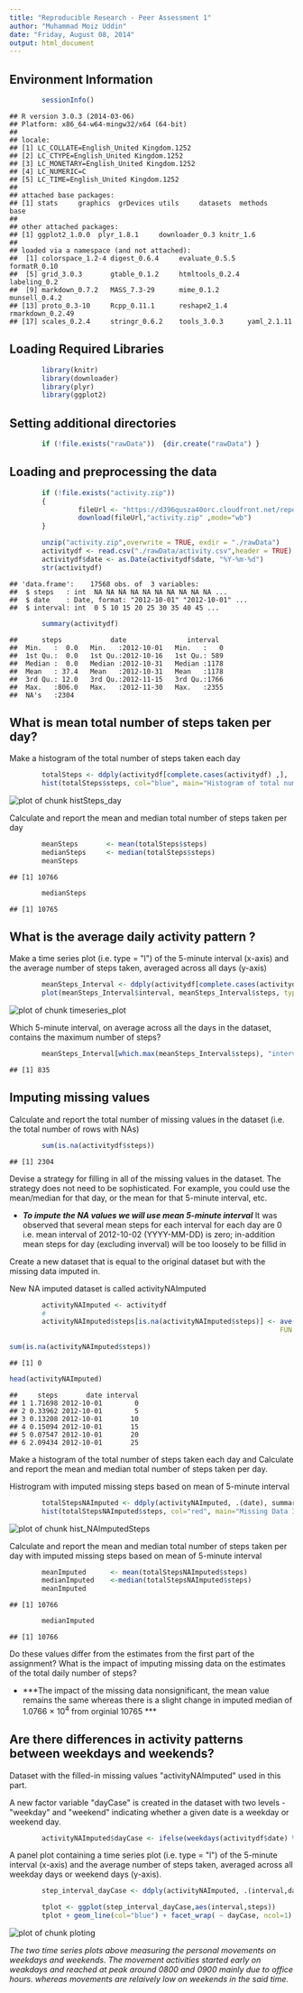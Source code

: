 ```yaml
---
title: "Reproducible Research - Peer Assessment 1"
author: "Muhammad Moiz Uddin"
date: "Friday, August 08, 2014"
output: html_document
---
```



Environment Information
---


```r
        sessionInfo()
```

```
## R version 3.0.3 (2014-03-06)
## Platform: x86_64-w64-mingw32/x64 (64-bit)
## 
## locale:
## [1] LC_COLLATE=English_United Kingdom.1252 
## [2] LC_CTYPE=English_United Kingdom.1252   
## [3] LC_MONETARY=English_United Kingdom.1252
## [4] LC_NUMERIC=C                           
## [5] LC_TIME=English_United Kingdom.1252    
## 
## attached base packages:
## [1] stats     graphics  grDevices utils     datasets  methods   base     
## 
## other attached packages:
## [1] ggplot2_1.0.0  plyr_1.8.1     downloader_0.3 knitr_1.6     
## 
## loaded via a namespace (and not attached):
##  [1] colorspace_1.2-4 digest_0.6.4     evaluate_0.5.5   formatR_0.10    
##  [5] grid_3.0.3       gtable_0.1.2     htmltools_0.2.4  labeling_0.2    
##  [9] markdown_0.7.2   MASS_7.3-29      mime_0.1.2       munsell_0.4.2   
## [13] proto_0.3-10     Rcpp_0.11.1      reshape2_1.4     rmarkdown_0.2.49
## [17] scales_0.2.4     stringr_0.6.2    tools_3.0.3      yaml_2.1.11
```
              
Loading Required Libraries 
---


```r
        library(knitr)
        library(downloader)
        library(plyr)
        library(ggplot2)
```



Setting additional directories
---


```r
        if (!file.exists("rawData"))  {dir.create("rawData") }
```


Loading and preprocessing the data
---


```r
        if (!file.exists("activity.zip"))  
        { 
                 fileUrl <- "https://d396qusza40orc.cloudfront.net/repdata%2Fdata%2Factivity.zip" 
                 download(fileUrl,"activity.zip" ,mode="wb")
        }

        unzip("activity.zip",overwrite = TRUE, exdir = "./rawData")
        activitydf <- read.csv("./rawData/activity.csv",header = TRUE)
        activitydf$date <- as.Date(activitydf$date, "%Y-%m-%d")
        str(activitydf)
```

```
## 'data.frame':	17568 obs. of  3 variables:
##  $ steps   : int  NA NA NA NA NA NA NA NA NA NA ...
##  $ date    : Date, format: "2012-10-01" "2012-10-01" ...
##  $ interval: int  0 5 10 15 20 25 30 35 40 45 ...
```

```r
        summary(activitydf)
```

```
##      steps            date               interval   
##  Min.   :  0.0   Min.   :2012-10-01   Min.   :   0  
##  1st Qu.:  0.0   1st Qu.:2012-10-16   1st Qu.: 589  
##  Median :  0.0   Median :2012-10-31   Median :1178  
##  Mean   : 37.4   Mean   :2012-10-31   Mean   :1178  
##  3rd Qu.: 12.0   3rd Qu.:2012-11-15   3rd Qu.:1766  
##  Max.   :806.0   Max.   :2012-11-30   Max.   :2355  
##  NA's   :2304
```


What is mean total number of steps taken per day?
---
Make a histogram of the total number of steps taken each day



```r
        totalSteps <- ddply(activitydf[complete.cases(activitydf) ,], .(date), summarise, steps = sum(steps))
        hist(totalSteps$steps, col="blue", main="Histogram of total number of steps per day", xlab="Total steps per day")
```

![plot of chunk histSteps_day](figure/histSteps_day.png) 

Calculate and report the mean and median total number of steps taken per day




```r
        meanSteps       <- mean(totalSteps$steps)
        medianSteps     <- median(totalSteps$steps)
        meanSteps
```

```
## [1] 10766
```

```r
        medianSteps
```

```
## [1] 10765
```


What is the average daily activity pattern ?
---
Make a time series plot (i.e. type = "l") of the 5-minute interval (x-axis) and the average number of steps taken, averaged across all days (y-axis)




```r
        meanSteps_Interval <- ddply(activitydf[complete.cases(activitydf) ,] , .(interval), summarize, steps = mean(steps) )
        plot(meanSteps_Interval$interval, meanSteps_Interval$steps, type='l', col="blue", main="Average number of steps taken", xlab="Interval",  ylab="Average steps across all days")
```

![plot of chunk timeseries_plot](figure/timeseries_plot.png) 

Which 5-minute interval, on average across all the days in the dataset, contains the maximum number of steps?



```r
        meanSteps_Interval[which.max(meanSteps_Interval$steps), "interval"]
```

```
## [1] 835
```


Imputing missing values
---


Calculate and report the total number of missing values in the dataset (i.e. the total number of rows with NAs)


```r
        sum(is.na(activitydf$steps))
```

```
## [1] 2304
```


Devise a strategy for filling in all of the missing values in the dataset. The strategy does not need to be sophisticated. For example, you could use the mean/median for that day, or the mean for that 5-minute interval, etc.

* ***To impute the NA values we will use mean 5-minute interval***
It was observed that several mean steps for each interval for each day are 0 i.e. mean interval of 2012-10-02 (YYYY-MM-DD) is zero; in-addition mean steps for day (excluding inverval) will be too loosely to be fillid in


Create a new dataset that is equal to the original dataset but with the missing data imputed in.

New NA imputed dataset is called activityNAImputed



```r
        activityNAImputed <- activitydf
        #
        activityNAImputed$steps[is.na(activityNAImputed$steps)] <- ave(activityNAImputed$steps, activityNAImputed$interval, 
                                                                   FUN = function(x) 
                                                                         mean(x, na.rm = TRUE))[c(which(is.na(activityNAImputed$steps)))]
sum(is.na(activityNAImputed$steps))
```

```
## [1] 0
```

```r
head(activityNAImputed)
```

```
##     steps       date interval
## 1 1.71698 2012-10-01        0
## 2 0.33962 2012-10-01        5
## 3 0.13208 2012-10-01       10
## 4 0.15094 2012-10-01       15
## 5 0.07547 2012-10-01       20
## 6 2.09434 2012-10-01       25
```


Make a histogram of the total number of steps taken each day and Calculate
and report the mean and median total number of steps taken per day. 

Histrogram with imputed missing steps based on mean of 5-minute interval


```r
        totalStepsNAImputed <- ddply(activityNAImputed, .(date), summarise, steps = sum(steps))
        hist(totalStepsNAImputed$steps, col="red", main="Missing Data Imputed Histogram of total number of steps per day", xlab="Total steps per day")
```

![plot of chunk hist_NAImputedSteps](figure/hist_NAImputedSteps.png) 



Calculate and report the mean and median total number of steps taken per day with imputed missing steps based on mean of 5-minute interval


```r
        meanImputed      <- mean(totalStepsNAImputed$steps)
        medianImputed    <-median(totalStepsNAImputed$steps)
        meanImputed
```

```
## [1] 10766
```

```r
        medianImputed
```

```
## [1] 10766
```


Do these values differ from the estimates from the first part of the assignment? 
What is the impact of imputing missing data on the estimates of the total daily number of steps?


* ***The impact of the missing data nonsignificant, the mean value remains the same whereas there is a slight change in imputed median of 1.0766 &times; 10<sup>4</sup> from orginial 10765 ***


Are there differences in activity patterns between weekdays and weekends?
---

Dataset with the filled-in missing values "activityNAImputed" used in this part.


A new factor variable "dayCase" is created in the dataset with two levels - "weekday" and "weekend" indicating whether a given date is a weekday or weekend day.


```r
        activityNAImputed$dayCase <- ifelse(weekdays(activitydf$date) %in% c("Saturday","Sunday"), "weekend", "weekday")
```


A panel plot containing a time series plot (i.e. type = "l") of the 5-minute interval (x-axis) and the average number of steps taken, averaged across all weekday days or weekend days (y-axis). 


```r
        step_interval_dayCase <- ddply(activityNAImputed, .(interval,dayCase), summarise, steps = mean(steps))

        tplot <- ggplot(step_interval_dayCase,aes(interval,steps)) 
        tplot + geom_line(col="blue") + facet_wrap( ~ dayCase, ncol=1) + labs(x = "Interval", y = "Number of steps")
```

![plot of chunk ploting](figure/ploting.png) 

*The two time series plots above measuring the personal movements on weekdays and weekends. The movement activities started early on weakdays and reached at peak around 0800 and 0900 mainly due to office hours. whereas movements are relaively low on weekends in the said time.*
